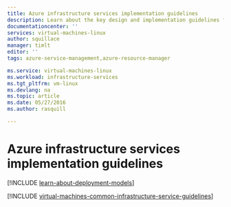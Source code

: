 ```yaml
---
title: Azure infrastructure services implementation guidelines
description: Learn about the key design and implementation guidelines for deploying an IT workload in Azure infrastructure services.
documentationcenter: ''
services: virtual-machines-linux
author: squillace
manager: timlt
editor: ''
tags: azure-service-management,azure-resource-manager

ms.service: virtual-machines-linux
ms.workload: infrastructure-services
ms.tgt_pltfrm: vm-linux
ms.devlang: na
ms.topic: article
ms.date: 05/27/2016
ms.author: rasquill

---
```

# Azure infrastructure services implementation guidelines
[!INCLUDE [learn-about-deployment-models](../../includes/learn-about-deployment-models-both-include.md)]

[!INCLUDE [virtual-machines-common-infrastructure-service-guidelines](../../includes/virtual-machines-common-infrastructure-service-guidelines.md)]

